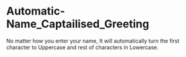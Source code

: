 # Automatic-Name_Captailised_Greeting
No matter how you enter your name, It will automatically turn the first character to Uppercase and rest of characters in Lowercase.
